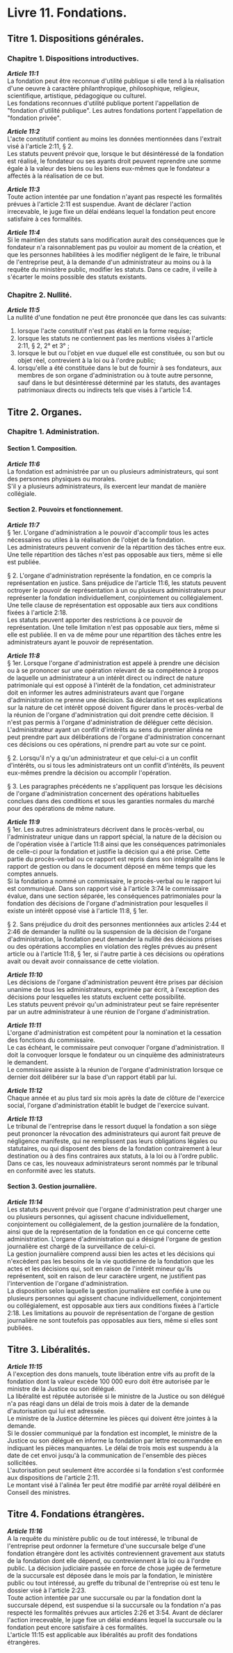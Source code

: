 # Livre 11. Fondations.

## Titre 1. Dispositions générales.

### Chapitre 1. Dispositions introductives.

***Article 11:1***  
La fondation peut être reconnue d'utilité publique si elle tend à la réalisation d'une oeuvre à caractère philanthropique, philosophique, religieux, scientifique, artistique, pédagogique ou culturel.  
Les fondations reconnues d'utilité publique portent l'appellation de "fondation d'utilité publique". Les autres fondations portent l'appellation de "fondation privée".

***Article 11:2***  
L'acte constitutif contient au moins les données mentionnées dans l'extrait visé à l'article 2:11, § 2.  
Les statuts peuvent prévoir que, lorsque le but désintéressé de la fondation est réalisé, le fondateur ou ses ayants droit peuvent reprendre une somme égale à la valeur des biens ou les biens eux-mêmes que le fondateur a affectés à la réalisation de ce but.

***Article 11:3***  
Toute action intentée par une fondation n'ayant pas respecté les formalités prévues à l'article 2:11 est suspendue. Avant de déclarer l'action irrecevable, le juge fixe un délai endéans lequel la fondation peut encore satisfaire à ces formalités.

***Article 11:4***  
Si le maintien des statuts sans modification aurait des conséquences que le fondateur n'a raisonnablement pas pu vouloir au moment de la création, et que les personnes habilitées à les modifier négligent de le faire, le tribunal de l'entreprise peut, à la demande d'un administrateur au moins ou à la requête du ministère public, modifier les statuts. Dans ce cadre, il veille à s'écarter le moins possible des statuts existants.

### Chapitre 2. Nullité.

***Article 11:5***  
La nullité d'une fondation ne peut être prononcée que dans les cas suivants:  
1. lorsque l'acte constitutif n'est pas établi en la forme requise;  
2. lorsque les statuts ne contiennent pas les mentions visées à l'article 2:11, § 2, 2° et 3° ;  
3. lorsque le but ou l'objet en vue duquel elle est constituée, ou son but ou objet réel, contrevient à la loi ou à l'ordre public;  
4. lorsqu'elle a été constituée dans le but de fournir à ses fondateurs, aux membres de son organe d'administration ou à toute autre personne, sauf dans le but désintéressé déterminé par les statuts, des avantages patrimoniaux directs ou indirects tels que visés à l'article 1:4.

## Titre 2. Organes.

### Chapitre 1. Administration.

#### Section 1. Composition.

***Article 11:6***  
La fondation est administrée par un ou plusieurs administrateurs, qui sont des personnes physiques ou morales.  
S'il y a plusieurs administrateurs, ils exercent leur mandat de manière collégiale.

#### Section 2. Pouvoirs et fonctionnement.

***Article 11:7***  
§ 1er. L'organe d'administration a le pouvoir d'accomplir tous les actes nécessaires ou utiles à la réalisation de l'objet de la fondation.  
Les administrateurs peuvent convenir de la répartition des tâches entre eux. Une telle répartition des tâches n'est pas opposable aux tiers, même si elle est publiée.  

§ 2. L'organe d'administration représente la fondation, en ce compris la représentation en justice. Sans préjudice de l'article 11:6, les statuts peuvent octroyer le pouvoir de représentation à un ou plusieurs administrateurs pour représenter la fondation individuellement, conjointement ou collégialement. Une telle clause de représentation est opposable aux tiers aux conditions fixées à l'article 2:18.  
Les statuts peuvent apporter des restrictions à ce pouvoir de représentation. Une telle limitation n'est pas opposable aux tiers, même si elle est publiée. Il en va de même pour une répartition des tâches entre les administrateurs ayant le pouvoir de représentation.

***Article 11:8***  
§ 1er. Lorsque l'organe d'administration est appelé à prendre une décision ou à se prononcer sur une opération relevant de sa compétence à propos de laquelle un administrateur a un intérêt direct ou indirect de nature patrimoniale qui est opposé à l'intérêt de la fondation, cet administrateur doit en informer les autres administrateurs avant que l'organe d'administration ne prenne une décision. Sa déclaration et ses explications sur la nature de cet intérêt opposé doivent figurer dans le procès-verbal de la réunion de l'organe d'administration qui doit prendre cette décision. Il n'est pas permis à l'organe d'administration de déléguer cette décision.  
L'administrateur ayant un conflit d'intérêts au sens du premier alinéa ne peut prendre part aux délibérations de l'organe d'administration concernant ces décisions ou ces opérations, ni prendre part au vote sur ce point.  

§ 2. Lorsqu'il n'y a qu'un administrateur et que celui-ci a un conflit d'intérêts, ou si tous les administrateurs ont un conflit d'intérêts, ils peuvent eux-mêmes prendre la décision ou accomplir l'opération.  

§ 3. Les paragraphes précédents ne s'appliquent pas lorsque les décisions de l'organe d'administration concernent des opérations habituelles conclues dans des conditions et sous les garanties normales du marché pour des opérations de même nature.

***Article 11:9***  
§ 1er. Les autres administrateurs décrivent dans le procès-verbal, ou l'administrateur unique dans un rapport spécial, la nature de la décision ou de l'opération visée à l'article 11:8 ainsi que les conséquences patrimoniales de celle-ci pour la fondation et justifie la décision qui a été prise. Cette partie du procès-verbal ou ce rapport est repris dans son intégralité dans le rapport de gestion ou dans le document déposé en même temps que les comptes annuels.  
Si la fondation a nommé un commissaire, le procès-verbal ou le rapport lui est communiqué. Dans son rapport visé à l'article 3:74 le commissaire évalue, dans une section séparée, les conséquences patrimoniales pour la fondation des décisions de l'organe d'administration pour lesquelles il existe un intérêt opposé visé à l'article 11:8, § 1er.  

§ 2. Sans préjudice du droit des personnes mentionnées aux articles 2:44 et 2:46 de demander la nullité ou la suspension de la décision de l'organe d'administration, la fondation peut demander la nullité des décisions prises ou des opérations accomplies en violation des règles prévues au présent article ou à l'article 11:8, § 1er, si l'autre partie à ces décisions ou opérations avait ou devait avoir connaissance de cette violation.

***Article 11:10***  
Les décisions de l'organe d'administration peuvent être prises par décision unanime de tous les administrateurs, exprimée par écrit, à l'exception des décisions pour lesquelles les statuts excluent cette possibilité.  
Les statuts peuvent prévoir qu'un administrateur peut se faire représenter par un autre administrateur à une réunion de l'organe d'administration.

***Article 11:11***  
L'organe d'administration est compétent pour la nomination et la cessation des fonctions du commissaire.  
Le cas échéant, le commissaire peut convoquer l'organe d'administration. Il doit la convoquer lorsque le fondateur ou un cinquième des administrateurs le demandent.  
Le commissaire assiste à la réunion de l'organe d'administration lorsque ce dernier doit délibérer sur la base d'un rapport établi par lui.

***Article 11:12***  
Chaque année et au plus tard six mois après la date de clôture de l'exercice social, l'organe d'administration établit le budget de l'exercice suivant.

***Article 11:13***  
Le tribunal de l'entreprise dans le ressort duquel la fondation a son siège peut prononcer la révocation des administrateurs qui auront fait preuve de négligence manifeste, qui ne remplissent pas leurs obligations légales ou statutaires, ou qui disposent des biens de la fondation contrairement à leur destination ou à des fins contraires aux statuts, à la loi ou à l'ordre public.  
Dans ce cas, les nouveaux administrateurs seront nommés par le tribunal en conformité avec les statuts.

#### Section 3. Gestion journalière.

***Article 11:14***  
Les statuts peuvent prévoir que l'organe d'administration peut charger une ou plusieurs personnes, qui agissent chacune individuellement, conjointement ou collégialement, de la gestion journalière de la fondation, ainsi que de la représentation de la fondation en ce qui concerne cette administration. L'organe d'administration qui a désigné l'organe de gestion journalière est chargé de la surveillance de celui-ci.  
La gestion journalière comprend aussi bien les actes et les décisions qui n'excèdent pas les besoins de la vie quotidienne de la fondation que les actes et les décisions qui, soit en raison de l'intérêt mineur qu'ils représentent, soit en raison de leur caractère urgent, ne justifient pas l'intervention de l'organe d'administration.  
La disposition selon laquelle la gestion journalière est confiée à une ou plusieurs personnes qui agissent chacune individuellement, conjointement ou collégialement, est opposable aux tiers aux conditions fixées à l'article 2:18. Les limitations au pouvoir de représentation de l'organe de gestion journalière ne sont toutefois pas opposables aux tiers, même si elles sont publiées.

## Titre 3. Libéralités.

***Article 11:15***  
A l'exception des dons manuels, toute libération entre vifs au profit de la fondation dont la valeur excède 100 000 euro doit être autorisée par le ministre de la Justice ou son délégué.  
La libéralité est réputée autorisée si le ministre de la Justice ou son délégué n'a pas réagi dans un délai de trois mois à dater de la demande d'autorisation qui lui est adressée.  
Le ministre de la Justice détermine les pièces qui doivent être jointes à la demande.  
Si le dossier communiqué par la fondation est incomplet, le ministre de la Justice ou son délégué en informe la fondation par lettre recommandée en indiquant les pièces manquantes. Le délai de trois mois est suspendu à la date de cet envoi jusqu'à la communication de l'ensemble des pièces sollicitées.  
L'autorisation peut seulement être accordée si la fondation s'est conformée aux dispositions de l'article 2:11.  
Le montant visé à l'alinéa 1er peut être modifié par arrêté royal délibéré en Conseil des ministres.

## Titre 4. Fondations étrangères.

***Article 11:16***  
A la requête du ministère public ou de tout intéressé, le tribunal de l'entreprise peut ordonner la fermeture d'une succursale belge d'une fondation étrangère dont les activités contreviennent gravement aux statuts de la fondation dont elle dépend, ou contreviennent à la loi ou à l'ordre public. La décision judiciaire passée en force de chose jugée de fermeture de la succursale est déposée dans le mois par la fondation, le ministère public ou tout intéressé, au greffe du tribunal de l'entreprise où est tenu le dossier visé à l'article 2:23.  
Toute action intentée par une succursale ou par la fondation dont la succursale dépend, est suspendue si la succursale ou la fondation n'a pas respecté les formalités prévues aux articles 2:26 et 3:54. Avant de déclarer l'action irrecevable, le juge fixe un délai endéans lequel la succursale ou la fondation peut encore satisfaire à ces formalités.  
L'article 11:15 est applicable aux libéralités au profit des fondations étrangères.
